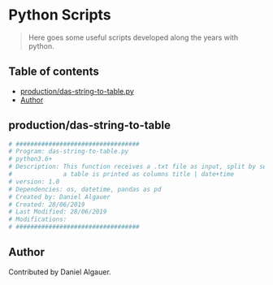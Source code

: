 # Python Scripts

> Here goes some useful scripts developed along the years with python.

## Table of contents
* [production/das-string-to-table.py](#production/das-string-to-table)
* [Author](#author)

## production/das-string-to-table

```python
# ##################################
# Program: das-string-to-table.py
# python3.6+
# Description: This function receives a .txt file as input, split by separator and print as dataFrame (pandas) object.
#              a table is printed as columns title | date+time
# version: 1.0
# Dependencies: os, datetime, pandas as pd
# Created by: Daniel Algauer
# Created: 28/06/2019 
# Last Modified: 28/06/2019
# Modifications:
# ##################################
```
## Author
Contributed by Daniel Algauer.
